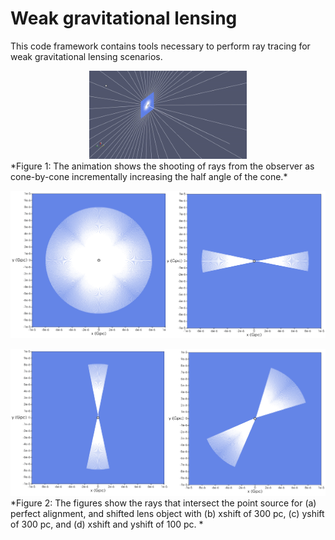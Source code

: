# Weak gravitational lensing
This code framework contains tools necessary to perform ray tracing for 
weak gravitational lensing scenarios.

<div align="center">
  <img src="Movies/EinsteinRingAll.gif" alt="Description of ES1" width="50%">
</div>  
*Figure 1: The animation shows the shooting of rays from the observer as cone-by-cone incrementally increasing the half angle of the cone.*  

![ES1](Images/ES1.png)    

![ES2](Images/ES2.png)  
*Figure 2: The figures show the rays that intersect the point source for (a) perfect alignment, and shifted lens object with (b) xshift of 300 pc,
(c) yshift of 300 pc, and (d) xshift and yshift of 100 pc.  *  


